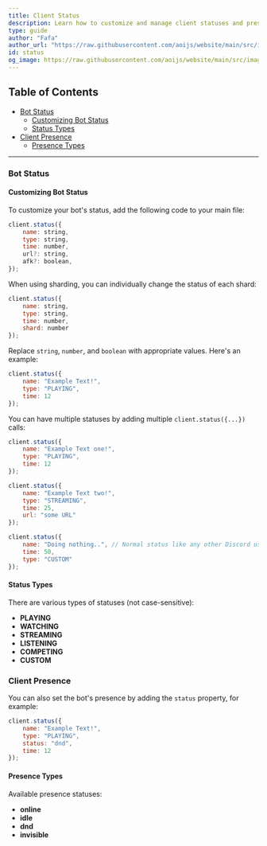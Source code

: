 ```yaml
---
title: Client Status
description: Learn how to customize and manage client statuses and presences in your Discord bot.
type: guide
author: "Fafa"
author_url: "https://raw.githubusercontent.com/aoijs/website/main/src/images/contributors/fafa.png"
id: status
og_image: https://raw.githubusercontent.com/aoijs/website/main/src/images/og/10.png
---
```


<!-- omit from toc -->

## Table of Contents

-   [Bot Status](#bot-status)
    -   [Customizing Bot Status](#customizing-bot-status)
    -   [Status Types](#status-types)
-   [Client Presence](#client-presence)
    -   [Presence Types](#presence-types)

---

### Bot Status

#### Customizing Bot Status

To customize your bot's status, add the following code to your main file:

```javascript
client.status({
    name: string,
    type: string,
    time: number,
    url?: string,
    afk?: boolean,
});
```

When using sharding, you can individually change the status of each shard:

```javascript
client.status({
    name: string,
    type: string,
    time: number,
    shard: number
});
```

Replace `string`, `number`, and `boolean` with appropriate values. Here's an example:

```javascript
client.status({
    name: "Example Text!",
    type: "PLAYING",
    time: 12
});
```

You can have multiple statuses by adding multiple `client.status({...})` calls:

```javascript
client.status({
    name: "Example Text one!",
    type: "PLAYING",
    time: 12
});

client.status({
    name: "Example Text two!",
    type: "STREAMING",
    time: 25,
    url: "some URL"
});

client.status({
    name: "Doing nothing..", // Normal status like any other Discord user without any state.
    time: 50,
    type: "CUSTOM"
});
```

#### Status Types

There are various types of statuses (not case-sensitive):

-   **PLAYING**
-   **WATCHING**
-   **STREAMING**
-   **LISTENING**
-   **COMPETING**
-   **CUSTOM**

### Client Presence

You can also set the bot's presence by adding the `status` property, for example:

```javascript
client.status({
    name: "Example Text!",
    type: "PLAYING",
    status: "dnd",
    time: 12
});
```

#### Presence Types

Available presence statuses:

-   **online**
-   **idle**
-   **dnd**
-   **invisible**
